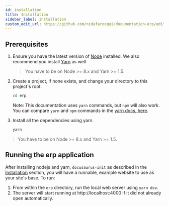 ```yaml
---
id: installation
title: Installation
sidebar_label: Installation
custom_edit_url: https://github.com/nidafarooqui/documentation-erp/edit/master/docs/doc1.md
---
```


## Prerequisites

1. Ensure you have the latest version of [Node](https://nodejs.org/en/download/) installed. We also recommend you install [Yarn](https://yarnpkg.com/en/docs/install) as well.

   > You have to be on Node >= 8.x and Yarn >= 1.5.

1. Create a project, if none exists, and change your directory to this project's root.

   ```bash
   cd erp
   ```

   Note: This documentation uses `yarn` commands, but `npm` will also work. You can compare `yarn` and `npm` commands in the [yarn docs, here](https://yarnpkg.com/en/docs/migrating-from-npm#toc-cli-commands-comparison).

1. Install all the dependencies using yarn.

   ```bash
   yarn
   ```

> You have to be on Node >= 8.x and Yarn >= 1.5.

## Running the erp application

After installing nodejs and yarn, `docusaurus-init` as
described in the [Installation](#installing-docusaurus) section, you will have a
runnable, example website to use as your site's base. To run:

1.  From within the `erp` directory, run the local web server using
    `yarn dev`.
1.  The server will start running at http://localhost:4000 if it did not already open
    automatically.
